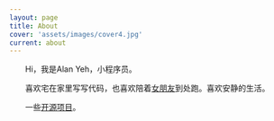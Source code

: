 ```yaml
---
layout: page
title: About
cover: 'assets/images/cover4.jpg'
current: about
---
```


　　Hi，我是Alan Yeh，小程序员。

　　喜欢宅在家里写写代码，也喜欢陪着[女朋友](http://mia2002.cn)到处跑。喜欢安静的生活。

　　一些[开源项目](http://git.yerl.cn)。